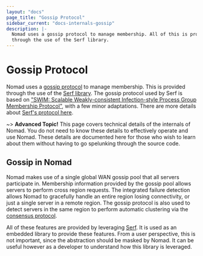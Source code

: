 ```yaml
---
layout: "docs"
page_title: "Gossip Protocol"
sidebar_current: "docs-internals-gossip"
description: |-
  Nomad uses a gossip protocol to manage membership. All of this is provided
  through the use of the Serf library.
---
```


# Gossip Protocol

Nomad uses a [gossip protocol](https://en.wikipedia.org/wiki/Gossip_protocol)
to manage membership. This is provided through the use of the [Serf library](https://www.serfdom.io/).
The gossip protocol used by Serf is based on
["SWIM: Scalable Weakly-consistent Infection-style Process Group Membership Protocol"](https://www.cs.cornell.edu/~asdas/research/dsn02-swim.pdf),
with a few minor adaptations. There are more details about [Serf's protocol here](https://www.serfdom.io/docs/internals/gossip.html).

~> **Advanced Topic!** This page covers technical details of
the internals of Nomad. You do not need to know these details to effectively
operate and use Nomad. These details are documented here for those who wish
to learn about them without having to go spelunking through the source code.

## Gossip in Nomad

Nomad makes use of a single global WAN gossip pool that all servers participate in.
Membership information provided by the gossip pool allows servers to perform cross region
requests. The integrated failure detection allows Nomad to gracefully handle an entire region
losing connectivity, or just a single server in a remote region. The gossip protocol
is also used to detect servers in the same region to perform automatic clustering
via the [consensus protocol](/docs/internals/consensus.html).

All of these features are provided by leveraging [Serf](https://www.serfdom.io/). It
is used as an embedded library to provide these features. From a user perspective,
this is not important, since the abstraction should be masked by Nomad. It can be useful
however as a developer to understand how this library is leveraged.
